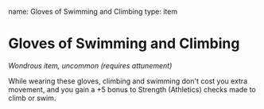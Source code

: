 name: Gloves of Swimming and Climbing type: item

# Gloves of Swimming and Climbing
_Wondrous item, uncommon (requires attunement)_

While wearing these gloves, climbing and swimming don't cost you extra movement, and you gain a +5 bonus to Strength (Athletics) checks made to climb or swim.